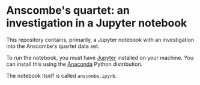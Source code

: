 # Anscombe's quartet: an investigation in a Jupyter notebook

This repository contains, primarily, a Jupyter notebook with an investigation into the Anscombe's quartet data set.

To run the notebook, you must have [Jupyter](http://jupyter.org/) installed on your machine.
You can install this using the [Anaconda](https://www.anaconda.com/) Python distribution.

The notebook itself is called `anscombe.ipynb`.